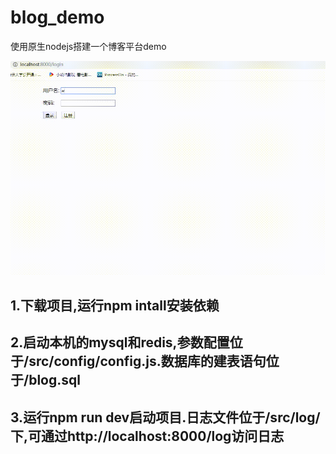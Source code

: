 # blog_demo
使用原生nodejs搭建一个博客平台demo

![image](https://github.com/kaygod/blog_demo/blob/master/Video_00017.gif)

## 1.下载项目,运行npm intall安装依赖
## 2.启动本机的mysql和redis,参数配置位于/src/config/config.js.数据库的建表语句位于/blog.sql
## 3.运行npm run dev启动项目.日志文件位于/src/log/下,可通过http://localhost:8000/log访问日志

